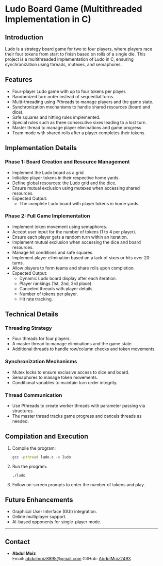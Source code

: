 # Ludo Board Game (Multithreaded Implementation in C)

## Introduction
Ludo is a strategy board game for two to four players, where players race their four tokens from start to finish based on rolls of a single die. This project is a multithreaded implementation of Ludo in C, ensuring synchronization using threads, mutexes, and semaphores.

## Features
- Four-player Ludo game with up to four tokens per player.
- Randomized turn order instead of sequential turns.
- Multi-threading using Pthreads to manage players and the game state.
- Synchronization mechanisms to handle shared resources (board and dice).
- Safe squares and hitting rules implemented.
- Special rules such as three consecutive sixes leading to a lost turn.
- Master thread to manage player eliminations and game progress.
- Team mode with shared rolls after a player completes their tokens.

## Implementation Details
### **Phase 1: Board Creation and Resource Management**
- Implement the Ludo board as a grid.
- Initialize player tokens in their respective home yards.
- Define global resources: the Ludo grid and the dice.
- Ensure mutual exclusion using mutexes when accessing shared resources.
- Expected Output:
  - The complete Ludo board with player tokens in home yards.

### **Phase 2: Full Game Implementation**
- Implement token movement using semaphores.
- Accept user input for the number of tokens (1 to 4 per player).
- Ensure each player gets a random turn within an iteration.
- Implement mutual exclusion when accessing the dice and board resources.
- Manage hit conditions and safe squares.
- Implement player elimination based on a lack of sixes or hits over 20 turns.
- Allow players to form teams and share rolls upon completion.
- Expected Output:
  - Dynamic Ludo board display after each iteration.
  - Player rankings (1st, 2nd, 3rd place).
  - Canceled threads with player details.
  - Number of tokens per player.
  - Hit rate tracking.

## Technical Details
### **Threading Strategy**
- Four threads for four players.
- A master thread to manage eliminations and the game state.
- Additional threads to handle row/column checks and token movements.

### **Synchronization Mechanisms**
- Mutex locks to ensure exclusive access to dice and board.
- Semaphores to manage token movements.
- Conditional variables to maintain turn order integrity.

### **Thread Communication**
- Use Pthreads to create worker threads with parameter passing via structures.
- The master thread tracks game progress and cancels threads as needed.

## Compilation and Execution
1. Compile the program:
   ```bash
   gcc -pthread ludo.c -o ludo
   ```
2. Run the program:
   ```bash
   ./ludo
   ```
3. Follow on-screen prompts to enter the number of tokens and play.

## Future Enhancements
- Graphical User Interface (GUI) integration.
- Online multiplayer support.
- AI-based opponents for single-player mode.

---

## Contact

- **Abdul Moiz**  
  Email: abdulmoiz8895@gmail.com 
  GitHub: [AbdulMoiz2493](https://github.com/your-username)

